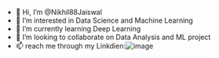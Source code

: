 - 👋 Hi, I’m @Nikhil88Jaiswal
- 👀 I’m interested in Data Science and Machine Learning 
- 🌱 I’m currently learning Deep Learning
- 💞️ I’m looking to collaborate on Data Analysis and ML project
- 📫 reach me through my Linkdien:![image](https://github.com/Nikhil88Jaiswal/Nikhil88Jaiswal/assets/128882044/9c3fee38-b75a-435b-9977-0659bbd75d04)


<!---
Nikhil88Jaiswal/Nikhil88Jaiswal is a ✨ special ✨ repository because its `README.md` (this file) appears on your GitHub profile.
You can click the Preview link to take a look at your changes.
--->
